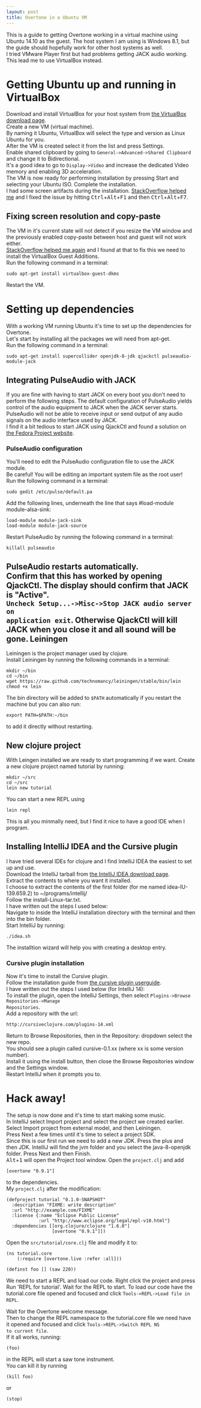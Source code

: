 ```yaml
---
layout: post
title: Overtone in a Ubuntu VM
---
```


This is a guide to getting Overtone working in a virtual machine using Ubuntu 14.10 as the guest.
The host system I am using is Windows 8.1, but the guide should hopefully work for other host systems as well.  
I tried VMware Player first but had problems getting JACK audio working.
This lead me to use VirtualBox instead.

Getting Ubuntu up and running in VirtualBox
===========================================
Download and install VirtualBox for your host system from [the VirtualBox download page](https://www.virtualbox.org/wiki/Downloads).  
Create a new VM (virtual machine).  
By naming it Ubuntu, VirtualBox will select the type and version as Linux Ubuntu for you.  
After the VM is created select it from the list and press Settings.  
Enable shared clipboard by going to <code>General->Advanced->Shared Clipboard</code> and change it to Bidirectional.  
It's a good idea to go to <code>Display->Video</code> and increase the dedicated Video memory and enabling 3D acceleration.  
The VM is now ready for performing installation by pressing Start and selecting your Ubuntu ISO. Complete the installation.  
I had some screen artifacts during the installation. [StackOverflow helped me](http://askubuntu.com/questions/541006/ubuntu-14-10-does-not-install-in-virtualbox) and I fixed the issue by hitting <kbd>Ctrl</kbd>+<kbd>Alt</kbd>+<kbd>F1</kbd> and then <kbd>Ctrl</kbd>+<kbd>Alt</kbd>+<kbd>F7</kbd>.

Fixing screen resolution and copy-paste
---------------------------------------
The VM in it's current state will not detect if you resize the VM window and the previously enabled copy-paste between host and guest will not work either.  
[StackOverflow helped me again](http://askubuntu.com/questions/452108/cannot-change-screen-size-from-640x480-after-14-04-installation-on-virtualbox-os) and I found at that to fix this we need to install the VirtualBox Guest Additions.  
Run the following command in a terminal:

    sudo apt-get install virtualbox-guest-dkms
Restart the VM.

Setting up dependencies
=======================
With a working VM running Ubuntu it's time to set up the dependencies for Overtone.  
Let's start by installing all the packages we will need from apt-get.  
Run the following command in a terminal:

    sudo apt-get install supercollider openjdk-8-jdk qjackctl pulseaudio-module-jack
Integrating PulseAudio with JACK
--------------------------------
If you are fine with having to start JACK on every boot you don't need to perform the following steps. The default configuration of PulseAudio yields control of the audio equipment to JACK when the JACK server starts. PulseAudio will not be able to receive input or send output of any audio signals on the audio interface used by JACK.  
I find it a bit tedious to start JACK using QjackCtl and found a solution on [the Fedora Project website](http://docs.fedoraproject.org/en-US/Fedora/15/html/Musicians_Guide/sect-Musicians_Guide-Integrating_PulseAudio_with_JACK.html).  
### PulseAudio configuration
You'll need to edit the PulseAudio configuration file to use the JACK module.  
Be careful! You will be editing an important system file as the root user!  
Run the following command in a terminal:

    sudo gedit /etc/pulse/default.pa
Add the following lines, underneath the line that says #load-module module-alsa-sink:

    load-module module-jack-sink
    load-module module-jack-source
Restart PulseAudio by running the following command in a terminal:

    killall pulseaudio
PulseAudio restarts automatically.  
Confirm that this has worked by opening QjackCtl. The display should confirm that JACK is "Active".  
<code>Uncheck Setup...->Misc->Stop JACK audio server on application exit</code>. Otherwise QjackCtl will kill JACK when you close it and all sound will be gone.
Leiningen
---------
Leiningen is the project manager used by clojure.  
Install Leiningen by running the following commands in a terminal:

    mkdir ~/bin
    cd ~/bin
    wget https://raw.github.com/technomancy/leiningen/stable/bin/lein
    chmod +x lein
The bin directory will be added to `$PATH` automatically if you restart the machine but you can also run:

    export PATH=$PATH:~/bin
to add it directly without restarting.

New clojure project
-------------------
With Leingen installed we are ready to start programming if we want.
Create a new clojure project named tutorial by running:

    mkdir ~/src
    cd ~/src
    lein new tutorial
You can start a new REPL using

    lein repl
This is all you minmally need, but I find it nice to have a good IDE when I program.

Installing IntelliJ IDEA and the Cursive plugin
-----------------------------------------------
I have tried several IDEs for clojure and I find IntelliJ IDEA the easiest to set up and use.  
Download the IntelliJ tarball from [the IntelliJ IDEA download page](https://www.jetbrains.com/idea/download/).  
Extract the contents to where you want it installed.  
I choose to extract the contents of the first folder (for me named idea-IU-139.659.2) to ~/programs/intellij/  
Follow the install-Linux-tar.txt.  
I have written out the steps I used below:  
Navigate to inside the IntelliJ installation directory with the terminal and then into the bin folder.  
Start IntelliJ by running:

    ./idea.sh
The installtion wizard will help you with creating a desktop entry.
### Cursive plugin installation
Now it's time to install the Cursive plugin.  
Follow the installation guide from [the cursive plugin userguide](https://cursiveclojure.com/userguide/).  
I have written out the steps I used below (for IntelliJ 14):  
To install the plugin, open the IntelliJ Settings, then select <code>Plugins->Browse Repositories->Manage Repositories</code>.  
Add a repository with the url:

    http://cursiveclojure.com/plugins-14.xml
Return to Browse Repositories, then in the Repository: dropdown select the new repo.  
You should see a plugin called cursive-0.1.xx (where xx is some version number).  
Install it using the install button, then close the Browse Repositories window and the Settings window.  
Restart IntelliJ when it prompts you to.

Hack away!
==========
The setup is now done and it's time to start making some music.  
In IntelliJ select Import project and select the project we created earlier.  
Select Import project from external model, and then Leiningen.  
Press Next a few times until it's time to select a project SDK.  
Since this is our first run we need to add a new JDK.
Press the plus and then JDK.
IntelliJ will find the jvm folder and you select the java-8-openjdk folder.
Press Next and then Finish.  
<kbd>Alt</kbd>+<kbd>1</kbd> will open the Project tool window.
Open the `project.clj` and add

    [overtone "0.9.1"]
to the dependencies.  
My `project.clj` after the modification:

    (defproject tutorial "0.1.0-SNAPSHOT"
      :description "FIXME: write description"
      :url "http://example.com/FIXME"
      :license {:name "Eclipse Public License"
                :url "http://www.eclipse.org/legal/epl-v10.html"}
      :dependencies [[org.clojure/clojure "1.6.0"]
                     [overtone "0.9.1"]])

Open the `src/tutorial/core.clj` file and modify it to:

    (ns tutorial.core
        (:require [overtone.live :refer :all]))

    (definst foo [] (saw 220))

We need to start a REPL and load our code.
Right click the project and press Run 'REPL for tutorial'.
Wait for the REPL to start.
To load our code have the tutorial.core file opened and focused and click <code>Tools->REPL->Load file in REPL</code>.

Wait for the Overtone welcome message.  
Then to change the REPL namespace to the tutorial.core file we need have it opened and focused and click <code>Tools->REPL->Switch REPL NS to current file</code>.  
If it all works, running:

    (foo)
in the REPL will start a saw tone instrument.  
You can kill it by running

    (kill foo)
or

    (stop)
